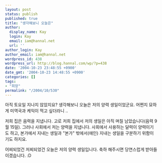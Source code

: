 ```yaml
---
layout: post
status: publish
published: true
title: "생각해보니 오늘은"
author:
  display_name: Kay
  login: Kay
  email: iam@hannal.net
  url: ''
author_login: Kay
author_email: iam@hannal.net
wordpress_id: 438
wordpress_url: http://blog.hannal.com/wp/?p=438
date: '2004-10-23 23:48:55 +0900'
date_gmt: '2004-10-23 14:48:55 +0900'
categories: []
tags:
- "희망"
permalink: "/2004/10/530"
---
```

<p>아직 토요일 지나지 않았지요? 생각해보니 오늘은 저의 양력 생일이었군요. 어쩐지 묘하게 미역국과 케익이 먹고 싶더라니 ..</p>
<p>저희 집은 음력을 지냅니다. 고로 저희 집에서 저의 생일은 아직 며칠 남았습니다(음력 9월 15일). 그러나 사회에서 저는 양력을 지냅니다. 사회에서 사용하는 달력이 양력이기도 하고, 본가에서 지내는 생일과 "본가" 밖에서(애인) 지내는 생일을 구분하기 위함이기도 하지요.</p>
<p>어찌되었건 저찌되었건 오늘은 저의 양력 생일입니다. 축하 해주시면 당연스럽게 받아들이겠습니다. :D</p>
